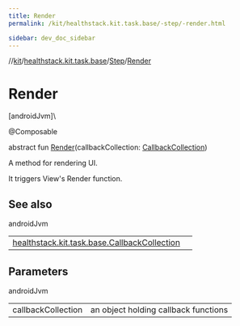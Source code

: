 ```yaml
---
title: Render
permalink: /kit/healthstack.kit.task.base/-step/-render.html

sidebar: dev_doc_sidebar
---
```

//[kit](../../../kit.html)/[healthstack.kit.task.base](../index.html)/[Step](index.html)/[Render](-render.html)



# Render



[androidJvm]\




@Composable



abstract fun [Render](-render.html)(callbackCollection: [CallbackCollection](../-callback-collection/index.html))



A method for rendering UI.



It triggers View's Render function.



## See also


androidJvm

| | |
|---|---|
| [healthstack.kit.task.base.CallbackCollection](../-callback-collection/index.html) |  |



## Parameters


androidJvm

| | |
|---|---|
| callbackCollection | an object holding callback functions |





